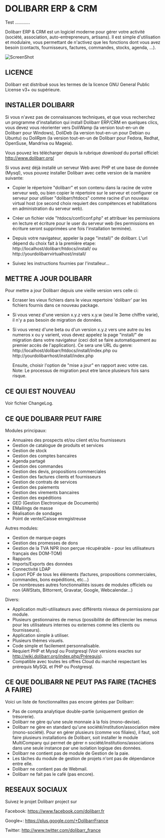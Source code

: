 # DOLIBARR ERP & CRM
Test ............

Dolibarr ERP & CRM est un logiciel moderne pour gérer votre activité (société, association, auto-entrepreneurs, artisans). 
Il est simple d'utilisation et modulaire, vous permettant de n'activez que les fonctions dont vous avez besoin (contacts, fournisseurs, factures, commandes, stocks, agenda, ...).
 
![ScreenShot](http://www.dolibarr.org/images/dolibarr_screenshot1_640x480.png)



## LICENCE

Dolibarr est distribué sous les termes de la licence GNU General Public License v3+ ou supérieure.



## INSTALLER DOLIBARR

Si vous n'avez pas de connaissances techniques, et que vous recherchez
un programme d'installation qui install Dolibarr ERP/CRM en quelques clics,
vous devez vous réorienter vers DoliWamp (la version tout-en-un
de Dolibarr pour Windows), DoliDeb (la version tout-en-un pour Debian ou
Ubuntu) ou DoliRpm (la version tout-en-un de Dolibarr pour Fedora, Redhat,
OpenSuse, Mandriva ou Mageia).

Vous pouvez les télécharger depuis la rubrique *download* du portail officiel: 
http://www.dolibarr.org/

Si vous avez déjà installé un serveur Web avec PHP et une base de donnée (Mysql),
vous pouvez installer Dolibarr avec cette version de la manière suivante:

- Copier le répertoire "dolibarr" et son contenu dans la racine de votre serveur
  web, ou bien copier le répertoire sur le serveur et configurer ce serveur pour
  utiliser "dolibarr/htdocs" comme racine d'un nouveau virtual host (ce second 
  choix requiert des compétences et habilitations en administration du serveur
  web).
  
- Créer un fichier vide "htdocs/conf/conf.php" et attribuer les permissions
  en lecture et écriture pour le user du serveur web (les permissions en 
  écriture seront supprimées une fois l'installation terminée).

- Depuis votre navigateur, appeler la page "install/" de dolibarr. L'url dépend 
  du choix fait à la première etape:
   http://localhost/dolibarr/htdocs/install/
  ou
   http://yourdolibarrvirtualhost/install/
   
- Suivez les instructions fournies par l'installeur...



## METTRE A JOUR DOLIBARR

Pour mettre a jour Dolibarr depuis une vieille version vers celle ci:
- Ecraser les vieux fichiers dans le vieux repertoire 'dolibarr' par les fichiers
  fournis dans ce nouveau package.
  
- Si vous venez d'une version x.y.z vers x.y.w (seul le 3eme chiffre varie),
  il n'y a pas besoin de migration de données.
  
- Si vous venez d'une beta ou d'un version x.y.z vers une autre ou les numeros x
  ou y varient, vous devez appelez la page "install/" de migration dans votre 
  navigateur (ceci doit se faire automatiquement au premier accès de l'application).
  Ce sera une URL du genre:
   http://localhost/dolibarr/htdocs/install/index.php
  ou
   http://yourdolibarrhost/install/index.php

  Ensuite, choisir l'option de "mise a jour" en rapport avec votre cas.
  Note: Le processus de migration peut etre lance plusieurs fois sans risque.
  

## CE QUI EST NOUVEAU

Voir fichier ChangeLog.



## CE QUE DOLIBARR PEUT FAIRE

Modules principaux:
- Annuaires des prospects et/ou client et/ou fournisseurs
- Gestion de catalogue de produits et services
- Gestion de stock
- Gestion des comptes bancaires
- Agenda partagé
- Gestion des commandes
- Gestion des devis, propositions commerciales
- Gestion des factures clients et fournisseurs
- Gestion de contrats de services
- Gestion des paiements
- Gestion des virements bancaires
- Gestion des expéditions
- GED (Gestion Electronique de Documents)
- EMailings de masse
- Réalisation de sondages
- Point de vente/Caisse enregistreuse

Autres modules:
- Gestion de marque-pages
- Gestion des promesses de dons
- Gestion de la TVA NPR (non perçue récupérable - pour les utilisateurs français des DOM-TOM)
- Rapports
- Imports/Exports des données
- Connectivité LDAP
- Export PDF de tous les éléments (factures, propositions commerciales, commandes, bons expéditions, etc...)
- De nombreuses autres fonctionnalités issues de modules officiels ou non (AWStats, Bittorrent, Gravatar, Google, Webcalendar...) 

Divers:
- Application multi-utilisateurs avec différents niveaux de permissions par module.
- Plusieurs gestionnaires de menus (possibilité de différencier les menus pour les utilisateurs internes ou externes comme les clients ou fournisseurs).
- Application simple à utiliser.
- Plusieurs thèmes visuels.
- Code simple et facilement personnalisable.
- Requiert PHP et Mysql ou Postgresql (Voir versions exactes sur http://wiki.dolibarr.org/index.php/Prérequis). 
- Compatible avec toutes les offres Cloud du marché respectant les prérequis MySQL et PHP ou Postgresql.


## CE QUE DOLIBARR NE PEUT PAS FAIRE (TACHES A FAIRE)

Voici un liste de fonctionnalites pas encore gérées par Dolibarr:
- Pas de compta analytique double-partie (uniquement gestion de trésorerie).
- Dolibarr ne gère qu'une seule monnaie à la fois (mono-devise).
- Dolibarr ne gère en standard qu'une société/institution/association mère (mono-société). Pour en gérer plusieurs (comme vos filiales), il faut, soit faire plusieurs installations de Dolibarr, soit installer le module MultiCompany qui permet de gérer n société/institutions/associations dans une seule instance par une isolation logique des données.
- Dolibarr ne contient pas de module de Gestion de la paie.
- Les tâches du module de gestion de projets n'ont pas de dépendance entre elle.
- Dolibarr ne contient pas de Webmail.
- Dolibarr ne fait pas le café (pas encore). 


## RESEAUX SOCIAUX

Suivez le projet Dolibarr project sur

Facebook: <https://www.facebook.com/dolibarr.fr>

Google+: <https://plus.google.com/+DolibarrFrance>

Twitter: <http://www.twitter.com/dolibarr_france>
